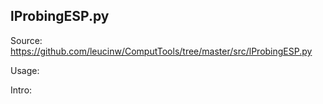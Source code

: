 ## lProbingESP.py

Source: https://github.com/leucinw/ComputTools/tree/master/src/lProbingESP.py

Usage:

Intro:

